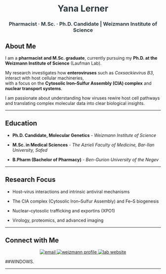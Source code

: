 <h1 align="center" style="color:#2F3A3D;"> Yana Lerner</h1>
<h3 align="center" style="color:#2F3A3D;">Pharmacist · M.Sc. · Ph.D. Candidate | Weizmann Institute of Science</h3>

## About Me

I am a **pharmacist and M.Sc. graduate**, currently pursuing my **Ph.D. at the Weizmann Institute of Science** (Laufman Lab).  

My research investigates how **enteroviruses** such as *Coxsackievirus B3*, interact with host cellular machineries,  
with a focus on the **Cytosolic Iron–Sulfur Assembly (CIA) complex** and **nuclear transport systems**.

I am passionate about understanding how viruses rewire host cell pathways and translating complex molecular data into clear biological insights.

---

## Education

-  **Ph.D. Candidate, Molecular Genetics** - *Weizmann Institute of Science*
  
-  **M.Sc. in Medical Sciences** - *The Azrieli Faculty of Medicine, Bar-Ilan University, Safed*
  
-  **B.Pharm (Bachelor of Pharmacy)** - *Ben-Gurion University of the Negev*  

---

## Research Focus

-  Host–virus interactions and intrinsic antiviral mechanisms
  
-  The CIA complex (Cytosolic Iron–Sulfur Assembly) and Fe–S biogenesis
  
-  Nuclear–cytosolic trafficking and exportins (XPO1)
  
-  Virology, proteomics, and advanced imaging

---

##  Connect with Me

<p align="center">
  <a href="mailto:yana.lerner@weizmann.ac.il">
    <img src="https://img.shields.io/badge/Email-yana.lerner@weizmann.ac.il-C3636D?style=for-the-badge&logo=gmail&logoColor=white" alt="email">
  </a>
  <a href="https://weizmann.elsevierpure.com/en/persons/yana-lerner">
    <img src="https://img.shields.io/badge/Profile-Weizmann%20Pure-F8C8DC?style=for-the-badge&logo=readme&logoColor=white" alt="weizmann profile">
  </a>
  <a href="https://www.weizmann.ac.il/molgen/Laufman/home">
    <img src="https://img.shields.io/badge/Lab%20Website-Laufman%20Lab-FFF2CC?style=for-the-badge&logo=google-chrome&logoColor=2F3A3D" alt="lab website">
  </a>
</p>

##WINDOWS.


---

